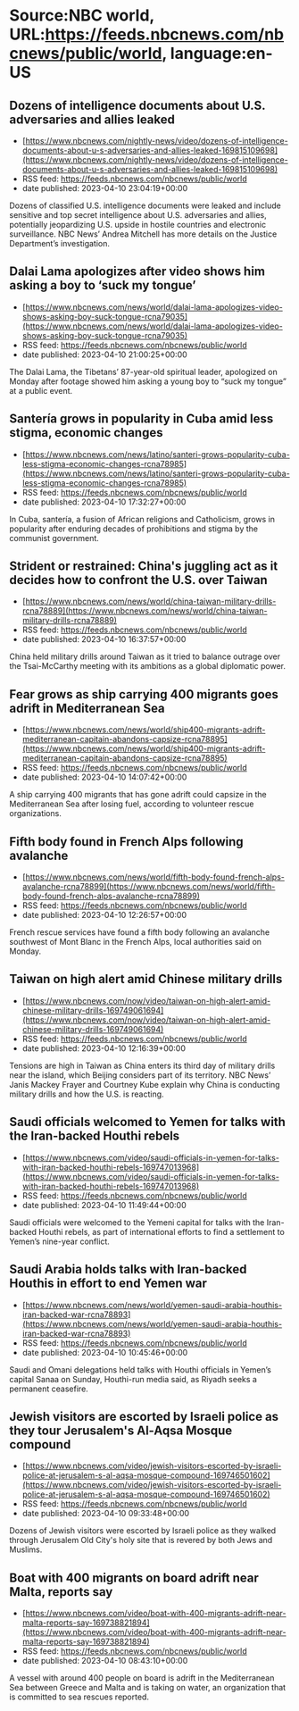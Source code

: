 # Source:NBC world, URL:https://feeds.nbcnews.com/nbcnews/public/world, language:en-US

## Dozens of intelligence documents about U.S. adversaries and allies leaked
 - [https://www.nbcnews.com/nightly-news/video/dozens-of-intelligence-documents-about-u-s-adversaries-and-allies-leaked-169815109698](https://www.nbcnews.com/nightly-news/video/dozens-of-intelligence-documents-about-u-s-adversaries-and-allies-leaked-169815109698)
 - RSS feed: https://feeds.nbcnews.com/nbcnews/public/world
 - date published: 2023-04-10 23:04:19+00:00

Dozens of classified U.S. intelligence documents were leaked and include sensitive and top secret intelligence about U.S. adversaries and allies, potentially jeopardizing U.S. upside in hostile countries and electronic surveillance. NBC News’ Andrea Mitchell has more details on the Justice Department’s investigation.

## Dalai Lama apologizes after video shows him asking a boy to ‘suck my tongue’
 - [https://www.nbcnews.com/news/world/dalai-lama-apologizes-video-shows-asking-boy-suck-tongue-rcna79035](https://www.nbcnews.com/news/world/dalai-lama-apologizes-video-shows-asking-boy-suck-tongue-rcna79035)
 - RSS feed: https://feeds.nbcnews.com/nbcnews/public/world
 - date published: 2023-04-10 21:00:25+00:00

The Dalai Lama, the Tibetans’ 87-year-old spiritual leader, apologized on Monday after footage showed him asking a young boy to “suck my tongue” at a public event.

## Santería grows in popularity in Cuba amid less stigma, economic changes
 - [https://www.nbcnews.com/news/latino/santeri-grows-popularity-cuba-less-stigma-economic-changes-rcna78985](https://www.nbcnews.com/news/latino/santeri-grows-popularity-cuba-less-stigma-economic-changes-rcna78985)
 - RSS feed: https://feeds.nbcnews.com/nbcnews/public/world
 - date published: 2023-04-10 17:32:27+00:00

In Cuba, santería, a fusion of African religions and Catholicism, grows in popularity after enduring decades of prohibitions and stigma by the communist government.

## Strident or restrained: China's juggling act as it decides how to confront the U.S. over Taiwan
 - [https://www.nbcnews.com/news/world/china-taiwan-military-drills-rcna78889](https://www.nbcnews.com/news/world/china-taiwan-military-drills-rcna78889)
 - RSS feed: https://feeds.nbcnews.com/nbcnews/public/world
 - date published: 2023-04-10 16:37:57+00:00

China held military drills around Taiwan as it tried to balance outrage over the Tsai-McCarthy meeting with its ambitions as a global diplomatic power.

## Fear grows as ship carrying 400 migrants goes adrift in Mediterranean Sea
 - [https://www.nbcnews.com/news/world/ship400-migrants-adrift-mediterranean-capitain-abandons-capsize-rcna78895](https://www.nbcnews.com/news/world/ship400-migrants-adrift-mediterranean-capitain-abandons-capsize-rcna78895)
 - RSS feed: https://feeds.nbcnews.com/nbcnews/public/world
 - date published: 2023-04-10 14:07:42+00:00

A ship carrying 400 migrants that has gone adrift could capsize in the Mediterranean Sea after losing fuel, according to volunteer rescue organizations.

## Fifth body found in French Alps following avalanche
 - [https://www.nbcnews.com/news/world/fifth-body-found-french-alps-avalanche-rcna78899](https://www.nbcnews.com/news/world/fifth-body-found-french-alps-avalanche-rcna78899)
 - RSS feed: https://feeds.nbcnews.com/nbcnews/public/world
 - date published: 2023-04-10 12:26:57+00:00

French rescue services have found a fifth body following an avalanche southwest of Mont Blanc in the French Alps, local authorities said on Monday.

## Taiwan on high alert amid Chinese military drills
 - [https://www.nbcnews.com/now/video/taiwan-on-high-alert-amid-chinese-military-drills-169749061694](https://www.nbcnews.com/now/video/taiwan-on-high-alert-amid-chinese-military-drills-169749061694)
 - RSS feed: https://feeds.nbcnews.com/nbcnews/public/world
 - date published: 2023-04-10 12:16:39+00:00

Tensions are high in Taiwan as China enters its third day of military drills near the island, which Beijing considers part of its territory. NBC News’ Janis Mackey Frayer and Courtney Kube explain why China is conducting military drills and how the U.S. is reacting.

## Saudi officials welcomed to Yemen for talks with the Iran-backed Houthi rebels
 - [https://www.nbcnews.com/video/saudi-officials-in-yemen-for-talks-with-iran-backed-houthi-rebels-169747013968](https://www.nbcnews.com/video/saudi-officials-in-yemen-for-talks-with-iran-backed-houthi-rebels-169747013968)
 - RSS feed: https://feeds.nbcnews.com/nbcnews/public/world
 - date published: 2023-04-10 11:49:44+00:00

Saudi officials were welcomed to the Yemeni capital for talks with the Iran-backed Houthi rebels, as part of international efforts to find a settlement to Yemen’s nine-year conflict.

## Saudi Arabia holds talks with Iran-backed Houthis in effort to end Yemen war
 - [https://www.nbcnews.com/news/world/yemen-saudi-arabia-houthis-iran-backed-war-rcna78893](https://www.nbcnews.com/news/world/yemen-saudi-arabia-houthis-iran-backed-war-rcna78893)
 - RSS feed: https://feeds.nbcnews.com/nbcnews/public/world
 - date published: 2023-04-10 10:45:46+00:00

Saudi and Omani delegations held talks with Houthi officials in Yemen’s capital Sanaa on Sunday, Houthi-run media said, as Riyadh seeks a permanent ceasefire.

## Jewish visitors are escorted by Israeli police as they tour Jerusalem's Al-Aqsa Mosque compound
 - [https://www.nbcnews.com/video/jewish-visitors-escorted-by-israeli-police-at-jerusalem-s-al-aqsa-mosque-compound-169746501602](https://www.nbcnews.com/video/jewish-visitors-escorted-by-israeli-police-at-jerusalem-s-al-aqsa-mosque-compound-169746501602)
 - RSS feed: https://feeds.nbcnews.com/nbcnews/public/world
 - date published: 2023-04-10 09:33:48+00:00

Dozens of Jewish visitors were escorted by Israeli police as they walked through Jerusalem Old City's holy site that is revered by both Jews and Muslims.

## Boat with 400 migrants on board adrift near Malta, reports say
 - [https://www.nbcnews.com/video/boat-with-400-migrants-adrift-near-malta-reports-say-169738821894](https://www.nbcnews.com/video/boat-with-400-migrants-adrift-near-malta-reports-say-169738821894)
 - RSS feed: https://feeds.nbcnews.com/nbcnews/public/world
 - date published: 2023-04-10 08:43:10+00:00

A vessel with around 400 people on board is adrift in the Mediterranean Sea between Greece and Malta and is taking on water, an organization that is committed to sea rescues reported.

